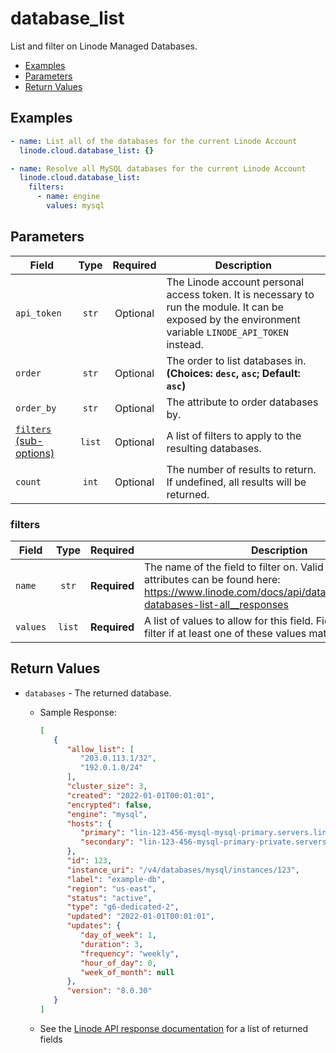 # database_list

List and filter on Linode Managed Databases.

- [Examples](#examples)
- [Parameters](#parameters)
- [Return Values](#return-values)

## Examples

```yaml
- name: List all of the databases for the current Linode Account
  linode.cloud.database_list: {}
```

```yaml
- name: Resolve all MySQL databases for the current Linode Account
  linode.cloud.database_list:
    filters:
      - name: engine
        values: mysql
```


## Parameters

| Field     | Type | Required | Description                                                                  |
|-----------|------|----------|------------------------------------------------------------------------------|
| `api_token` | <center>`str`</center> | <center>Optional</center> | The Linode account personal access token. It is necessary to run the module. It can be exposed by the environment variable `LINODE_API_TOKEN` instead.   |
| `order` | <center>`str`</center> | <center>Optional</center> | The order to list databases in.  **(Choices: `desc`, `asc`; Default: `asc`)** |
| `order_by` | <center>`str`</center> | <center>Optional</center> | The attribute to order databases by.   |
| [`filters` (sub-options)](#filters) | <center>`list`</center> | <center>Optional</center> | A list of filters to apply to the resulting databases.   |
| `count` | <center>`int`</center> | <center>Optional</center> | The number of results to return. If undefined, all results will be returned.   |

### filters

| Field     | Type | Required | Description                                                                  |
|-----------|------|----------|------------------------------------------------------------------------------|
| `name` | <center>`str`</center> | <center>**Required**</center> | The name of the field to filter on. Valid filterable attributes can be found here: https://www.linode.com/docs/api/databases/#managed-databases-list-all__responses   |
| `values` | <center>`list`</center> | <center>**Required**</center> | A list of values to allow for this field. Fields will pass this filter if at least one of these values matches.   |

## Return Values

- `databases` - The returned database.

    - Sample Response:
        ```json
        [
           {
              "allow_list": [
                 "203.0.113.1/32",
                 "192.0.1.0/24"
              ],
              "cluster_size": 3,
              "created": "2022-01-01T00:01:01",
              "encrypted": false,
              "engine": "mysql",
              "hosts": {
                 "primary": "lin-123-456-mysql-mysql-primary.servers.linodedb.net",
                 "secondary": "lin-123-456-mysql-primary-private.servers.linodedb.net"
              },
              "id": 123,
              "instance_uri": "/v4/databases/mysql/instances/123",
              "label": "example-db",
              "region": "us-east",
              "status": "active",
              "type": "g6-dedicated-2",
              "updated": "2022-01-01T00:01:01",
              "updates": {
                 "day_of_week": 1,
                 "duration": 3,
                 "frequency": "weekly",
                 "hour_of_day": 0,
                 "week_of_month": null
              },
              "version": "8.0.30"
           }
        ]
        ```
    - See the [Linode API response documentation](https://www.linode.com/docs/api/databases/#managed-databases-list-all__response-samples) for a list of returned fields


